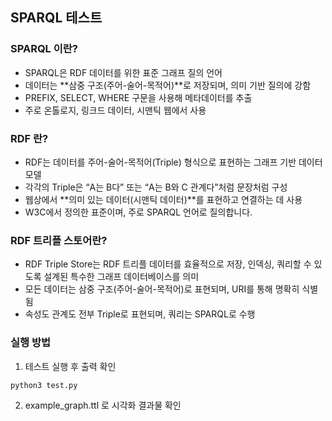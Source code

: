 ## SPARQL 테스트
### SPARQL 이란?
- SPARQL은 RDF 데이터를 위한 표준 그래프 질의 언어
- 데이터는 **삼중 구조(주어-술어-목적어)**로 저장되며, 의미 기반 질의에 강함
- PREFIX, SELECT, WHERE 구문을 사용해 메타데이터를 추출
- 주로 온톨로지, 링크드 데이터, 시맨틱 웹에서 사용

### RDF 란?
- RDF는 데이터를 주어-술어-목적어(Triple) 형식으로 표현하는 그래프 기반 데이터 모델
- 각각의 Triple은 “A는 B다” 또는 “A는 B와 C 관계다”처럼 문장처럼 구성
- 웹상에서 **의미 있는 데이터(시맨틱 데이터)**를 표현하고 연결하는 데 사용
- W3C에서 정의한 표준이며, 주로 SPARQL 언어로 질의합니다.

### RDF 트리플 스토어란?
- RDF Triple Store는 RDF 트리플 데이터를 효율적으로 저장, 인덱싱, 쿼리할 수 있도록 설계된 특수한 그래프 데이터베이스를 의미
- 모든 데이터는 삼중 구조(주어-술어-목적어)로 표현되며, URI를 통해 명확히 식별됨
- 속성도 관계도 전부 Triple로 표현되며, 쿼리는 SPARQL로 수행

### 실행 방법
1. 테스트 실행 후 출력 확인
```bash
python3 test.py
```

2. example_graph.ttl 로 시각화 결과물 확인

